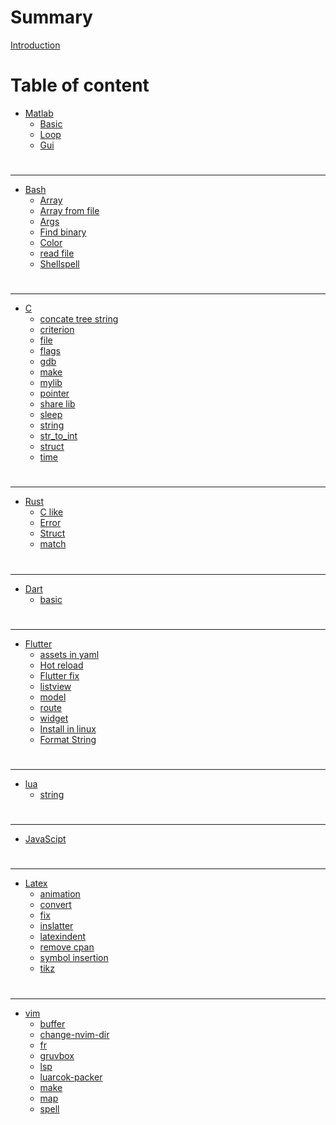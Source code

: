 # Summary
[Introduction](README.md)
# Table of content
- [Matlab](./matlab/README.md)
	- [Basic](./matlab/basic.md)
	- [Loop](./matlab/loop.md)
	- [Gui](./matlab/gui.md)
#
---
- [Bash](./bash/README.md)
	- [Array](./bash/array.md)
	- [Array from file](./bash/array-from-file.md)
	- [Args](./bash/bash-args.md)
	- [Find binary](./bash/bash-find-binary.md)
	- [Color](./bash/color.md)
	- [read file](./bash/file.md)
	- [Shellspell](./bash/shellspell.md)
#
---
- [C](./c/README.md)
	- [concate tree string](./c/concate_tree_string.md)
	- [criterion](./c/criterion.md)
	- [file](./c/file.md)
	- [flags](./c/flags.md)
	- [gdb](./c/gdb.md)
	- [make](./c/make.md)
	- [mylib](./c/mylib.md)
	- [pointer](./c/pointer.md)
	- [share lib](./c/share_lib.md)
	- [sleep](./c/sleep.md)
	- [string](./c/string.md)
	- [str_to_int](./c/str_to_int.md)
	- [struct](./c/struct.md)
	- [time](./c/time.md)
#
---
- [Rust](./rust/README.md)
    - [C like](./rust/c-like.md)
    - [Error](./rust/rust-error.md)
    - [Struct](./rust/struct.md)
    - [match](./rust/match.md)
#
---
- [Dart](./dart/README.md)
    - [basic](./dart/basic.md)
#
---
- [Flutter](./flutter/README.md)
    - [assets in yaml](./flutter/assets-in-yaml.md)
    - [Hot reload](./flutter/hot-reload.md)
    - [Flutter fix](./flutter/flutter-fix.md)
    - [listview](./flutter/listview.md)
    - [model](./flutter/model.md)
    - [route](./flutter/route.md)
    - [widget](./flutter/widget.md)
    - [Install in linux](./flutter/install-in-linux.md)
    - [Format String](./flutter/string-format.md)
#
---
- [lua](./lua/README.md)
	- [string](./lua/string.md)
#
---
- [JavaScipt](./js/README.md)
#
---
- [Latex](./latex/README.md)
	- [animation](./latex/animation.md)
	- [convert](./latex/convert.md)
	- [fix](./latex/fix.md)
	- [inslatter](./latex/inslatter.md)
	- [latexindent](./latex/latexindent.md)
	- [remove cpan](./latex/remove-cpan.md)
	- [symbol insertion](./latex/symbol-insertion.md)
	- [tikz](./latex/tikz.md)
#
---
- [vim](./vim/README.md)
	- [buffer](./vim/buffer.md)
	- [change-nvim-dir](./vim/change-nvim-dir.md)
	- [fr](./vim/fr.md)
	- [gruvbox](./vim/gruvbox.md)
	- [lsp](./vim/lsp.md)
	- [luarcok-packer](./vim/luarcok-packer.md)
	- [make](./vim/make.md)
	- [map](./vim/map.md)
	- [spell](./vim/spell.md)
<!-- hidden ->


<!---->
<!-- # Hidden -->
<!-- - [aa]() -->
<!--     - [awk](./linux/cli_fix/awk.md) -->
<!--     - [cp and skips](./linux/cli_fix/cp.md) -->
<!--     - [Date](./linux/cli_fix/date.md) -->
<!--     - [Stow](./linux/cli_fix/stow.md) -->
<!--     - [Squashfs](./linux/cli_fix/squashfs.md) -->
<!--     - [Man](./linux/cli_fix/man.md) -->
<!--     - [adb](./linux/cli_fix/adb.md) -->
<!--     - [Grub](./linux/cli_fix/grub.md) -->
<!--     - [Fix sound](./linux/cli_fix/fix-sound.md) -->
<!--     - [Fix tmux](./linux/cli_fix/fix-tmux.md) -->
<!--     - [Fix zsh](./linux/cli_fix/fix-zsh.md) -->
<!--     - [Brightness](./linux/cli_fix/brightness.md) -->
<!--     - [Swapfile](./linux/cli_fix/swapfile.md) -->
<!--     - [PS1](./linux/cli_fix/PS1.md) -->
<!--     - [Mount](./linux/cli_fix/mount.md) -->
<!--     - [Keybroad](./linux/cli_fix/keybroad.md) -->
<!--     - [Wayland](./linux/cli_fix/wayland.md) -->
<!--     - [pc info](./linux/cli_fix/info.md) -->
<!--     - [Chroot GUI](./linux/cli_fix/chroot_GUI.md) -->
<!--     - [Chroot To Bsd](./linux/cli_fix/chroot_ToBsd.md) -->
<!--     - [Class of windows](./linux/cli_fix/class-windows.md) -->
<!--     - [How to virifi sig](./linux/cli_fix/how-to-virifi.sig.md) -->
<!--     - [du](./linux/cli_fix/du-h.md) -->
<!--     - [Screanshot](./linux/cli_fix/screanshot.md) -->
<!-- - [Sleep and Hibernation](./linux/cli_fix/sleep.md) -->

